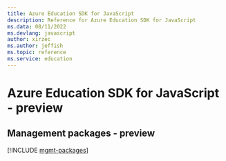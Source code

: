```yaml
---
title: Azure Education SDK for JavaScript
description: Reference for Azure Education SDK for JavaScript
ms.data: 08/11/2022
ms.devlang: javascript
author: xirzec
ms.author: jeffish
ms.topic: reference
ms.service: education
---
```

# Azure Education SDK for JavaScript - preview

## Management packages - preview
[!INCLUDE [mgmt-packages](education-mgmt-index.md)]